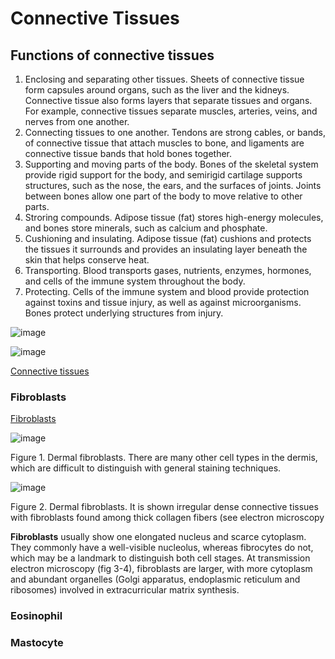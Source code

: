 # Connective Tissues 

## Functions of connective tissues 

1. Enclosing and separating other tissues. Sheets of connective tissue form capsules around organs, such as the liver and the kidneys. Connective tissue also forms layers that separate tissues and organs. For example, connective tissues separate muscles, arteries, veins, and nerves from one another. 
2. Connecting tissues to one another. Tendons are strong cables, or bands, of connective tissue that attach muscles to bone, and ligaments are connective tissue bands that hold bones together. 
3. Supporting and moving parts of the body. Bones of the skeletal system provide rigid support for the body, and semirigid cartilage supports structures, such as the nose, the ears, and the surfaces of joints. Joints between bones allow one part of the body to move relative to other parts. 
4. Stroring compounds. Adipose tissue (fat) stores high-energy molecules, and bones store minerals, such as calcium and phosphate.
5. Cushioning and insulating. Adipose tissue (fat) cushions and protects the tissues it surrounds and provides an insulating layer beneath the skin that helps conserve heat. 
6. Transporting. Blood transports gases, nutrients, enzymes, hormones, and cells of the immune system throughout the body.
7. Protecting. Cells of the immune system and blood provide protection against toxins and tissue injury, as well as against microorganisms. Bones protect underlying structures from injury.
   

![image](https://github.com/pe1l1nl1/23007/assets/19546253/76bf7394-294f-4c6a-b450-83dc34d180c5)

![image](https://github.com/pe1l1nl1/23007/assets/19546253/8ccce885-eed6-4e2b-b671-f3c0b4fc6172)

[Connective tissues](https://www.brainkart.com/article/Connective-tissue_21762/)

### Fibroblasts 
[Fibroblasts](https://mmegias.webs.uvigo.es/02-english/8-tipos-celulares/fibroblasto.php)


![image](https://github.com/pe1l1nl1/23007/assets/19546253/cdfd6752-ce1b-426b-8274-61f843e88a2d)


Figure 1. Dermal fibroblasts. There are many other cell types in the dermis, which are difficult to distinguish with general staining techniques. 

![image](https://github.com/pe1l1nl1/23007/assets/19546253/0f6544f0-7c80-4689-b050-9ca5ca0576a7)

Figure 2. Dermal fibroblasts. It is shown irregular dense connective tissues with fibroblasts found among thick collagen fibers (see electron microscopy 

**Fibroblasts** usually show one elongated nucleus and scarce cytoplasm. They commonly have a well-visible nucleolus, whereas fibrocytes do not, which may be a landmark to distinguish both cell stages. At transmission electron microscopy (fig 3-4), fibroblasts are larger, with more cytoplasm and abundant organelles (Golgi apparatus, endoplasmic reticulum and ribosomes) involved in extracurricular matrix synthesis. 

### Eosinophil 

### Mastocyte 




